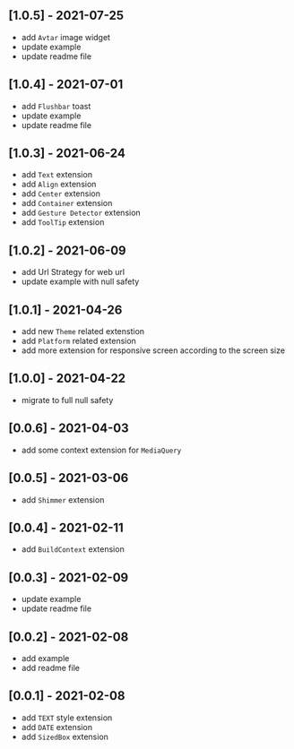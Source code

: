 ## [1.0.5] - 2021-07-25
* add `Avtar` image widget
* update example
* update readme file

## [1.0.4] - 2021-07-01
* add `Flushbar` toast
* update example
* update readme file

## [1.0.3] - 2021-06-24
* add `Text` extension
* add `Align` extension
* add `Center` extension
* add `Container` extension
* add `Gesture Detector` extension
* add `ToolTip` extension

## [1.0.2] - 2021-06-09
* add Url Strategy for web url
* update example with null safety

## [1.0.1] - 2021-04-26
* add new `Theme` related extenstion
* add `Platform` related extension
* add more extension for responsive screen according to the screen size

## [1.0.0] - 2021-04-22
* migrate to full null safety

## [0.0.6] - 2021-04-03
* add some context extension for `MediaQuery`

## [0.0.5] - 2021-03-06
* add `Shimmer` extension

## [0.0.4] - 2021-02-11
* add `BuildContext` extension

## [0.0.3] - 2021-02-09
* update example
* update readme file

## [0.0.2] - 2021-02-08
* add example
* add readme file

## [0.0.1] - 2021-02-08
* add `TEXT` style extension
* add `DATE` extension
* add `SizedBox` extension
